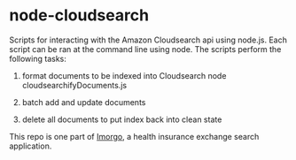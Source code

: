 node-cloudsearch
===========

Scripts for interacting with the Amazon Cloudsearch api using node.js. Each script can be ran at the command line using node. The scripts perform the following tasks:

1. format documents to be indexed into Cloudsearch
node cloudsearchifyDocuments.js
   
2. batch add and update documents
3. delete all documents to put index back into clean state

This repo is one part of [Imorgo](https://github.com/scottrice10/imorgo), a health insurance exchange search application.
